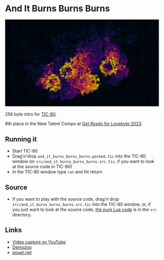 # And It Burns Burns Burns

![And It Burns Burns Burns](screenshot.gif)

256 byte intro for [TIC-80](https://tic80.com).

8th place in the New Talent Compo at [Get Ready for Lovebyte 2023](https://demozoo.org/parties/4596/#competition_17612).

## Running it

* Start TIC-80
* Drag'n'drop `and_it_burns_burns_burns.packed.tic` into the TIC-80 window (or `src/and_it_burns_burns_burns.src.tic`, if you want to look at the source code in TIC-80)
* In the TIC-80 window type `run` and hit return

## Source

* If you want to play with the source code, drag'n'drop `src/and_it_burns_burns_burns.src.tic` into the TIC-80 window, or, if you just want to look at the source code, [the pure Lua code](src/and_it_burns_burns_burns.lua) is in the `src` directory.

## Links

* [Video capture on YouTube](https://www.youtube.com/watch?v=N8G86tTRNjU)
* [Demozoo](https://demozoo.org/productions/317943/)
* [pouet.net](https://www.pouet.net/prod.php?which=93355)